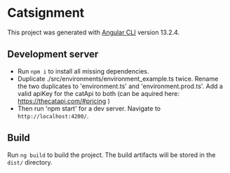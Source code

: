 # Catsignment

This project was generated with [Angular CLI](https://github.com/angular/angular-cli) version 13.2.4.

## Development server

- Run `npm i` to install all missing dependencies.
- Duplicate ./src/environments/environment_example.ts twice. Rename the two duplicates to 'environment.ts' and 'environment.prod.ts'. Add a valid apiKey for the catApi to both (can be aquired here: https://thecatapi.com/#pricing )
- Then run 'npm start' for a dev server. Navigate to `http://localhost:4200/`.

## Build

Run `ng build` to build the project. The build artifacts will be stored in the `dist/` directory.
